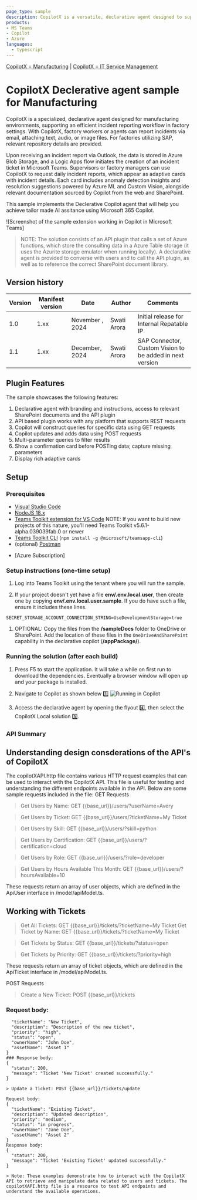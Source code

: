 ```yaml
---
page_type: sample
description: CopilotX is a versatile, declarative agent designed to support various industry verticals, including ITES, Manufacturing, Retail, and Healthcare. It tailors its functionality based on the selected data from the repository below, adapting to the specific needs and workflows of each sector.
products: 
- MS Teams
- Copilot
- Azure 
languages:
  - typescript
---
```



[CopilotX = Manufacturing](https://github.com/swatiarora11/CopilotX/blob/main/README.md ) | [CopilotX = IT Service Management](https://github.com/swatiarora11/CopilotX/commit/19faebb7279da3d964b8d2cce727c5cb91c1899e)
# CopilotX Declerative agent sample for Manufacturing

CopilotX is a specialized, declarative agent designed for manufacturing environments, supporting an efficient incident reporting workflow in factory settings. With CopilotX, factory workers or agents can report incidents via email, attaching text, audio, or image files. For factories utilizing SAP, relevant repository details are provided.

Upon receiving an incident report via Outlook, the data is stored in Azure Blob Storage, and a Logic Apps flow initiates the creation of an incident ticket in Microsoft Teams. Supervisors or factory managers can use CopilotX to request daily incident reports, which appear as adaptive cards with incident details. Each card includes anomaly detection insights and resolution suggestions powered by Azure ML and Custom Vision, alongside relevant documentation sourced by Copilot from the web and SharePoint.

This sample implements the Declerative Copilot agent that will help you achieve tailor made AI assitance using Microsoft 365 Copilot. 

![Screenshot of the sample extension working in Copilot in Microsoft Teams]

> NOTE: The solution consists of an API plugin that calls a set of Azure functions, which store the consulting data in a Azure Table storage (it uses the Azurite storage emulator when running locally).
A declarative agent is provided to converse with users and to call the API plugin, as well as to reference the correct SharePoint document library.

## Version history

Version|Manifest version|Date|Author|Comments
-------|--|--|----|--------
1.0|1.xx |November , 2024 |Swati Arora |Initial release for Internal Repatable IP 
1.1|1.xx|December, 2024 | Swati Arora| SAP Connector, Custom Vision to be added in next version



## Plugin Features

The sample showcases the following features:

  1. Declarative agent with branding and instructions, access to relevant SharePoint documents and the API plugin
  1. API based plugin works with any platform that supports REST requests
  1. Copilot will construct queries for specific data using GET requests
  1. Copilot updates and adds data using POST requests
  1. Multi-parameter queries to filter results
  1. Show a confirmation card before POSTing data; capture missing parameters
  1. Display rich adaptive cards

## Setup

### Prerequisites

* [Visual Studio Code](https://code.visualstudio.com/Download)
* [NodeJS 18.x](https://nodejs.org/en/download)
* [Teams Toolkit extension for VS Code](https://marketplace.visualstudio.com/items?itemName=TeamsDevApp.ms-teams-vscode-extension)
  NOTE: If you want to build new projects of this nature, you'll need Teams Toolkit v5.6.1-alpha.039039fab.0 or newer
* [Teams Toolkit CLI](https://learn.microsoft.com/microsoftteams/platform/toolkit/teams-toolkit-cli?pivots=version-three)
  (`npm install -g @microsoft/teamsapp-cli`)
* (optional) [Postman](https://www.postman.com/downloads/)
- [Azure Subscription] 

### Setup instructions (one-time setup)

1. Log into Teams Toolkit using the tenant where you will run the sample.

1. If your project doesn't yet have a file **env/.env.local.user**, then create one by copying **env/.env.local.user.sample**. If you do have such a file, ensure it includes these lines.

~~~text
SECRET_STORAGE_ACCOUNT_CONNECTION_STRING=UseDevelopmentStorage=true
~~~

1. OPTIONAL: Copy the files from the **/sampleDocs** folder to OneDrive or SharePoint. Add the location of these files in the `OneDriveAndSharePoint` capability in the declarative copilot (**/appPackage/**).

### Running the solution (after each build)

1. Press F5 to start the application. It will take a while on first run to download the dependencies. Eventually a browser window will open up and your package is installed.

2. Navigate to Copilot as shown below 1️⃣
![Running in Copilot](./assets/images/startsample.png)

3. Access the declarative agent by opening the flyout 4️⃣, then select the CopilotX Local solution 5️⃣.
   
### API Summary
## Understanding design consderations of the API's of CopilotX
The copilotXAPI.http file contains various HTTP request examples that can be used to interact with the CopilotX API. This file is useful for testing and understanding the different endpoints available in the API. Below are some sample requests included in the file:
GET Requests
> Get Users by Name: GET {{base_url}}/users/?userName=Avery

> Get Users by Ticket: GET {{base_url}}/users/?ticketName=My Ticket

> Get Users by Skill: GET {{base_url}}/users/?skill=python

> Get Users by Certification: GET {{base_url}}/users/?certification=cloud

> Get Users by Role: GET {{base_url}}/users/?role=developer

> Get Users by Hours Available This Month: GET {{base_url}}/users/?hoursAvailable=10

These requests return an array of user objects, which are defined in the ApiUser interface in /model/apiModel.ts.

## Working with Tickets

> Get All Tickets: GET {{base_url}}/tickets/?ticketName=My Ticket
> Get Ticket by Name: GET {{base_url}}/tickets/?ticketName=My Ticket

> Get Tickets by Status: GET {{base_url}}/tickets/?status=open

> Get Tickets by Priority: GET {{base_url}}/tickets/?priority=high

These requests return an array of ticket objects, which are defined in the ApiTicket interface in /model/apiModel.ts.

POST Requests
> Create a New Ticket: POST {{base_url}}/tickets

### Request body:
```{
  "ticketName": "New Ticket",
  "description": "Description of the new ticket",
  "priority": "high",
  "status": "open",
  "ownerName": "John Doe",
  "assetName": "Asset 1"
}
### Response body:
{
  "status": 200,
  "message": "Ticket 'New Ticket' created successfully."
}

> Update a Ticket: POST {{base_url}}/tickets/update

Request body:
{
  "ticketName": "Existing Ticket",
  "description": "Updated description",
  "priority": "medium",
  "status": "in progress",
  "ownerName": "Jane Doe",
  "assetName": "Asset 2"
}
Response body:
{
  "status": 200,
  "message": "Ticket 'Existing Ticket' updated successfully."
}

> Note: These examples demonstrate how to interact with the CopilotX API to retrieve and manipulate data related to users and tickets. The copilotXAPI.http file is a resource to test API endpoints and understand the available operations.
